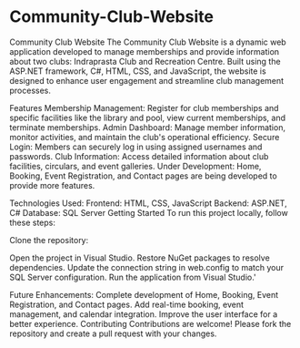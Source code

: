 # Community-Club-Website
Community Club Website
The Community Club Website is a dynamic web application developed to manage memberships and provide information about two clubs: Indraprasta Club and Recreation Centre. Built using the ASP.NET framework, C#, HTML, CSS, and JavaScript, the website is designed to enhance user engagement and streamline club management processes.

Features
Membership Management: Register for club memberships and specific facilities like the library and pool, view current memberships, and terminate memberships.
Admin Dashboard: Manage member information, monitor activities, and maintain the club's operational efficiency.
Secure Login: Members can securely log in using assigned usernames and passwords.
Club Information: Access detailed information about club facilities, circulars, and event galleries.
Under Development: Home, Booking, Event Registration, and Contact pages are being developed to provide more features.

Technologies Used:
Frontend: HTML, CSS, JavaScript
Backend: ASP.NET, C#
Database: SQL Server
Getting Started
To run this project locally, follow these steps:

Clone the repository:

Open the project in Visual Studio.
Restore NuGet packages to resolve dependencies.
Update the connection string in web.config to match your SQL Server configuration.
Run the application from Visual Studio.'

Future Enhancements:
Complete development of Home, Booking, Event Registration, and Contact pages.
Add real-time booking, event management, and calendar integration.
Improve the user interface for a better experience.
Contributing
Contributions are welcome! Please fork the repository and create a pull request with your changes.
